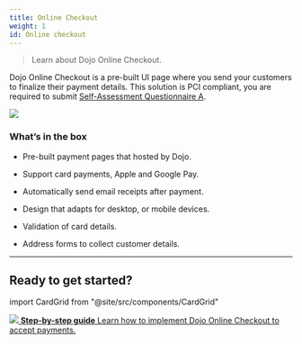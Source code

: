 ```yaml
---
title: Online Checkout
weight: 1
id: Online checkout
---
```


>Learn about Dojo Online Checkout.

Dojo Online Checkout is a pre-built UI page where you send your customers to finalize their payment details. This solution is PCI compliant, you are required to submit [Self-Assessment Questionnaire A](https://www.pcisecuritystandards.org/documents/PCI-DSS-v3_2_1-SAQ-A.pdf).

![](/images/online-checkout.jpg)

### What’s in the box

- Pre-built payment pages that hosted by Dojo.

- Support card payments, Apple and Google Pay.

- Automatically send email receipts after payment.

- Design that adapts for desktop, or mobile devices.

- Validation of card details.

- Address forms to collect customer details.

---

## Ready to get started?

import CardGrid from "@site/src/components/CardGrid"

<CardGrid home>

[![](/images/dojo-icons/BookBookmark.svg) **Step-by-step guide** Learn how to implement Dojo Online Checkout to accept payments.](step-by-step-guide)

</CardGrid>
